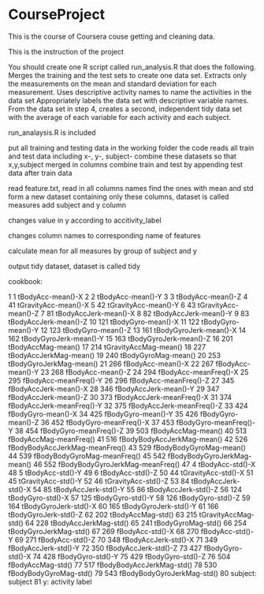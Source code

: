 # CourseProject

This is the course of Coursera couse getting and cleaning data.

This is the instruction of the project

You should create one R script called run_analysis.R that does the following. 
Merges the training and the test sets to create one data set.
Extracts only the measurements on the mean and standard deviation for each measurement. 
Uses descriptive activity names to name the activities in the data set
Appropriately labels the data set with descriptive variable names. 
From the data set in step 4, creates a second, independent tidy data set with the average of each variable for each activity and each subject.

run_analaysis.R is included

put all training and testing data in the working folder 
the code reads all train and test data including x-, y-, subject-
combine these datasets so that x,y,subject merged in columns
combine train and test by appending test data after train data

read feature.txt, read in all columns names
find the ones with mean and std
form a new dataset containing only these columns, dataset is called measures
add subject and y column

changes value in y according to accitivity_label

changes column names to corresponding name of features

calculate mean for all measures by group of subject and y

output tidy dataset, dataset is called tidy

cookbook:

1	1	tBodyAcc-mean()-X
2	2	tBodyAcc-mean()-Y
3	3	tBodyAcc-mean()-Z
4	41	tGravityAcc-mean()-X
5	42	tGravityAcc-mean()-Y
6	43	tGravityAcc-mean()-Z
7	81	tBodyAccJerk-mean()-X
8	82	tBodyAccJerk-mean()-Y
9	83	tBodyAccJerk-mean()-Z
10	121	tBodyGyro-mean()-X
11	122	tBodyGyro-mean()-Y
12	123	tBodyGyro-mean()-Z
13	161	tBodyGyroJerk-mean()-X
14	162	tBodyGyroJerk-mean()-Y
15	163	tBodyGyroJerk-mean()-Z
16	201	tBodyAccMag-mean()
17	214	tGravityAccMag-mean()
18	227	tBodyAccJerkMag-mean()
19	240	tBodyGyroMag-mean()
20	253	tBodyGyroJerkMag-mean()
21	266	fBodyAcc-mean()-X
22	267	fBodyAcc-mean()-Y
23	268	fBodyAcc-mean()-Z
24	294	fBodyAcc-meanFreq()-X
25	295	fBodyAcc-meanFreq()-Y
26	296	fBodyAcc-meanFreq()-Z
27	345	fBodyAccJerk-mean()-X
28	346	fBodyAccJerk-mean()-Y
29	347	fBodyAccJerk-mean()-Z
30	373	fBodyAccJerk-meanFreq()-X
31	374	fBodyAccJerk-meanFreq()-Y
32	375	fBodyAccJerk-meanFreq()-Z
33	424	fBodyGyro-mean()-X
34	425	fBodyGyro-mean()-Y
35	426	fBodyGyro-mean()-Z
36	452	fBodyGyro-meanFreq()-X
37	453	fBodyGyro-meanFreq()-Y
38	454	fBodyGyro-meanFreq()-Z
39	503	fBodyAccMag-mean()
40	513	fBodyAccMag-meanFreq()
41	516	fBodyBodyAccJerkMag-mean()
42	526	fBodyBodyAccJerkMag-meanFreq()
43	529	fBodyBodyGyroMag-mean()
44	539	fBodyBodyGyroMag-meanFreq()
45	542	fBodyBodyGyroJerkMag-mean()
46	552	fBodyBodyGyroJerkMag-meanFreq()
47	4	tBodyAcc-std()-X
48	5	tBodyAcc-std()-Y
49	6	tBodyAcc-std()-Z
50	44	tGravityAcc-std()-X
51	45	tGravityAcc-std()-Y
52	46	tGravityAcc-std()-Z
53	84	tBodyAccJerk-std()-X
54	85	tBodyAccJerk-std()-Y
55	86	tBodyAccJerk-std()-Z
56	124	tBodyGyro-std()-X
57	125	tBodyGyro-std()-Y
58	126	tBodyGyro-std()-Z
59	164	tBodyGyroJerk-std()-X
60	165	tBodyGyroJerk-std()-Y
61	166	tBodyGyroJerk-std()-Z
62	202	tBodyAccMag-std()
63	215	tGravityAccMag-std()
64	228	tBodyAccJerkMag-std()
65	241	tBodyGyroMag-std()
66	254	tBodyGyroJerkMag-std()
67	269	fBodyAcc-std()-X
68	270	fBodyAcc-std()-Y
69	271	fBodyAcc-std()-Z
70	348	fBodyAccJerk-std()-X
71	349	fBodyAccJerk-std()-Y
72	350	fBodyAccJerk-std()-Z
73	427	fBodyGyro-std()-X
74	428	fBodyGyro-std()-Y
75	429	fBodyGyro-std()-Z
76	504	fBodyAccMag-std()
77	517	fBodyBodyAccJerkMag-std()
78	530	fBodyBodyGyroMag-std()
79	543	fBodyBodyGyroJerkMag-std()
80  subject: subject
81  y: activity label
